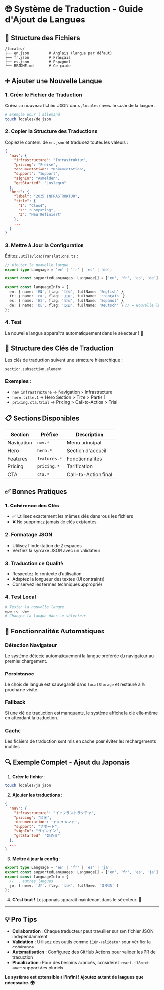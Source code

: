 # 🌐 Système de Traduction - Guide d'Ajout de Langues

## 📁 Structure des Fichiers

```
/locales/
├── en.json         # Anglais (langue par défaut)
├── fr.json         # Français
├── es.json         # Espagnol
└── README.md       # Ce guide
```

## ➕ Ajouter une Nouvelle Langue

### 1. Créer le Fichier de Traduction

Créez un nouveau fichier JSON dans `/locales/` avec le code de la langue :

```bash
# Exemple pour l'allemand
touch locales/de.json
```

### 2. Copier la Structure des Traductions

Copiez le contenu de `en.json` et traduisez toutes les valeurs :

```json
{
  "nav": {
    "infrastructure": "Infrastruktur",
    "pricing": "Preise",
    "documentation": "Dokumentation",
    "support": "Support",
    "signIn": "Anmelden",
    "getStarted": "Loslegen"
  },
  "hero": {
    "label": "2025 INFRASTRUKTUR",
    "title": {
      "1": "Cloud",
      "2": "Computing",
      "3": "Neu Definiert"
    },
    ...
  }
}
```

### 3. Mettre à Jour la Configuration

Éditez `/utils/loadTranslations.ts` :

```typescript
// Ajouter la nouvelle langue
export type Language = 'en' | 'fr' | 'es' | 'de';

export const supportedLanguages: Language[] = ['en', 'fr', 'es', 'de'];

export const languageInfo = {
  en: { name: 'EN', flag: '🇺🇸', fullName: 'English' },
  fr: { name: 'FR', flag: '🇫🇷', fullName: 'Français' },
  es: { name: 'ES', flag: '🇪🇸', fullName: 'Español' },
  de: { name: 'DE', flag: '🇩🇪', fullName: 'Deutsch' } // ← Nouvelle langue
};
```

### 4. Test

La nouvelle langue apparaîtra automatiquement dans le sélecteur ! 🎉

## 🔧 Structure des Clés de Traduction

Les clés de traduction suivent une structure hiérarchique :

```
section.subsection.element
```

### Exemples :
- `nav.infrastructure` → Navigation > Infrastructure
- `hero.title.1` → Hero Section > Titre > Partie 1
- `pricing.cta.trial` → Pricing > Call-to-Action > Trial

## 📋 Sections Disponibles

| Section | Préfixe | Description |
|---------|---------|-------------|
| Navigation | `nav.*` | Menu principal |
| Hero | `hero.*` | Section d'accueil |
| Features | `features.*` | Fonctionnalités |
| Pricing | `pricing.*` | Tarification |
| CTA | `cta.*` | Call-to-Action final |

## ✅ Bonnes Pratiques

### 1. Cohérence des Clés
- ✅ Utilisez exactement les mêmes clés dans tous les fichiers
- ❌ Ne supprimez jamais de clés existantes

### 2. Formatage JSON
- Utilisez l'indentation de 2 espaces
- Vérifiez la syntaxe JSON avec un validateur

### 3. Traduction de Qualité
- Respectez le contexte d'utilisation
- Adaptez la longueur des textes (UI contraints)
- Conservez les termes techniques appropriés

### 4. Test Local
```bash
# Tester la nouvelle langue
npm run dev
# Changez la langue dans le sélecteur
```

## 🚀 Fonctionnalités Automatiques

### Détection Navigateur
Le système détecte automatiquement la langue préférée du navigateur au premier chargement.

### Persistance
Le choix de langue est sauvegardé dans `localStorage` et restauré à la prochaine visite.

### Fallback
Si une clé de traduction est manquante, le système affiche la clé elle-même en attendant la traduction.

### Cache
Les fichiers de traduction sont mis en cache pour éviter les rechargements inutiles.

## 🔍 Exemple Complet - Ajout du Japonais

1. **Créer le fichier** :
```bash
touch locales/ja.json
```

2. **Ajouter les traductions** :
```json
{
  "nav": {
    "infrastructure": "インフラストラクチャ",
    "pricing": "料金",
    "documentation": "ドキュメント",
    "support": "サポート",
    "signIn": "サインイン",
    "getStarted": "始める"
  },
  ...
}
```

3. **Mettre à jour la config** :
```typescript
export type Language = 'en' | 'fr' | 'es' | 'ja';
export const supportedLanguages: Language[] = ['en', 'fr', 'es', 'ja'];
export const languageInfo = {
  // ...autres langues
  ja: { name: 'JP', flag: '🇯🇵', fullName: '日本語' }
};
```

4. **C'est tout !** Le japonais apparaît maintenant dans le sélecteur. 🎌

---

## 💡 Pro Tips

- **Collaboration** : Chaque traducteur peut travailler sur son fichier JSON indépendamment
- **Validation** : Utilisez des outils comme `i18n-validator` pour vérifier la cohérence
- **Automatisation** : Configurez des GitHub Actions pour valider les PR de traduction
- **Pluralization** : Pour des besoins avancés, considérez `react-i18next` avec support des pluriels

**Le système est extensible à l'infini ! Ajoutez autant de langues que nécessaire. 🌍**